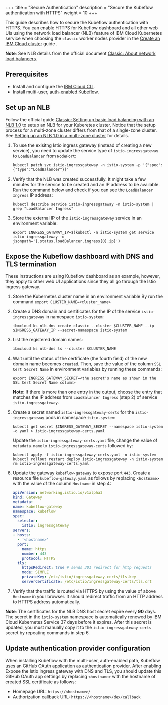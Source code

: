 +++
title = "Secure Authentication"
description = "Secure the Kubeflow authentication with HTTPS"
weight = 10
+++

This guide describes how to secure the Kubeflow authentication with HTTPS.
You can enable HTTPS for Kubeflow dashboard and all other web UIs using the network load balancer (NLB) feature of IBM Cloud Kubernetes service when choosing the `classic` worker nodes provider in the [Create an IBM Cloud cluster](../../create-cluster#setting-environment-variables) guide .

**Note**: See NLB details from the official document [Classic: About network load balancers](https://cloud.ibm.com/docs/containers?topic=containers-loadbalancer-about).

## Prerequisites

* Install and configure the [IBM Cloud CLI](https://cloud.ibm.com/docs/cli?topic=cli-getting-started).
* Install multi-user, [auth-enabled Kubeflow](../install-kubeflow/#multi-user-auth-enabled).

## Set up an NLB

Follow the official guide [Classic: Setting up basic load balancing with an NLB 1.0](https://cloud.ibm.com/docs/containers?topic=containers-loadbalancer) to setup an NLB for your Kuberetes cluster. Notice that the setup process for a multi-zone cluster differs from that of a single-zone cluster. See [Setting up an NLB 1.0 in a multi-zone cluster](https://cloud.ibm.com/docs/containers?topic=containers-loadbalancer#multi_zone_config) for details.

1. To use the exisitng Istio ingress gateway (instead of creating a new service), you need to update the service type of `istio-ingressgateway` to `LoadBalancer` from `NodePort`:
    ```SHELL
    kubectl patch svc istio-ingressgateway -n istio-system -p '{"spec":{"type":"LoadBalancer"}}'
    ```

2. Verify that the NLB was created successfully. It might take a few minutes for the service to be created and an IP address to be available. Run the command below and check if you can see the `LoadBalancer Ingress` IP address:
    ```SHELL
    kubectl describe service istio-ingressgateway -n istio-system | grep "LoadBalancer Ingress"
    ```

3. Store the external IP of the `istio-ingressgateway` service in an environment variable:
    ```SHELL
    export INGRESS_GATEWAY_IP=$(kubectl -n istio-system get service istio-ingressgateway -o jsonpath='{.status.loadBalancer.ingress[0].ip}')
    ```

## Expose the Kubeflow dashboard with DNS and TLS termination

These instructions are using Kubeflow dashboard as an example, however, they apply to other web UI applications since they all go through the Istio ingress gateway.

1. Store the Kubernetes cluster name in an environment variable By run the command `export CLUSTER_NAME=<cluster_name>`
2. Create a DNS domain and certificates for the IP of the service `istio-ingressgateway` in namespace `istio-system`:
    ```SHELL
    ibmcloud ks nlb-dns create classic --cluster $CLUSTER_NAME --ip $INGRESS_GATEWAY_IP --secret-namespace istio-system
    ```
3. List the registered domain names:
    ```SHELL
    ibmcloud ks nlb-dns ls --cluster $CLUSTER_NAME
    ```
4. Wait until the status of the certificate (the fourth field) of the new domain name becomes `created`. Then, save the value of the column `SSL Cert Secret Name` in environment variables by running these commands:
    ```SHELL
    export INGRESS_GATEWAY_SECRET=<the secret's name as shown in the SSL Cert Secret Name column>
    ```
    **Note**: If there is more than one entry in the output, choose the entry that matches the IP address from `LoadBalancer Ingress` (step 2) of service `istio-ingressgateway`. 
5. Create a secret named `istio-ingressgateway-certs` for the `istio-ingressgateway` pods in namespace `istio-system`:
    ```SHELL
    kubectl get secret $INGRESS_GATEWAY_SECRET --namespace istio-system -o yaml > istio-ingressgateway-certs.yaml
    ```

    Update the `istio-ingressgateway-certs.yaml` file, change the value of `metadata.name` to `istio-ingressgateway-certs` followed by:
    ```SHELL
    kubectl apply -f istio-ingressgateway-certs.yaml -n istio-system
    kubectl rollout restart deploy istio-ingressgateway -n istio-system
    rm istio-ingressgateway-certs.yaml
    ```
6. Update the gateway `kubeflow-gateway` to expose port `443`. Create a resource file `kubeflow-gateway.yaml` as follows by replacing `<hostname>` with the value of the column `Hostname` in step 4:
    ```YAML
    apiVersion: networking.istio.io/v1alpha3
    kind: Gateway
    metadata:
    name: kubeflow-gateway
    namespace: kubeflow
    spec:
      selector:
        istio: ingressgateway
    servers:
    - hosts:
      - '<hostname>'
      port:
        name: https
        number: 443
        protocol: HTTPS
      tls:
        httpsRedirect: true # sends 301 redirect for http requests
        mode: SIMPLE
        privateKey: /etc/istio/ingressgateway-certs/tls.key
        serverCertificate: /etc/istio/ingressgateway-certs/tls.crt
    ```
7. Verify that the traffic is routed via HTTPS by using the value of above `Hostname` in your browser. It should redirect traffic from an HTTP address to HTTPS address automatically.

**Note**: The certificates for the NLB DNS host secret expire every **90** days. The secret in the `istio-system` namespace is automatically renewed by IBM Cloud Kubernetes Service 37 days before it expires. After this secret is updated, you must manually copy it to the `istio-ingressgateway-certs` secret by repeating commands in step 6.

## Update authentication provider configuration

When installing Kubeflow with the multi-user, auth-enabled path, Kubeflow uses an GitHub OAuth application as authentication provider. After enabling Expose the Istio ingress gateway with DNS and TLS, you should update this GitHub OAuth app settings by replacing `<hostname>` with the hostname of created SSL certificate as follows:

* Homepage URL: `https://<hostname>/`
* Authorization callback URL: `https://<hostname>/dex/callback`
